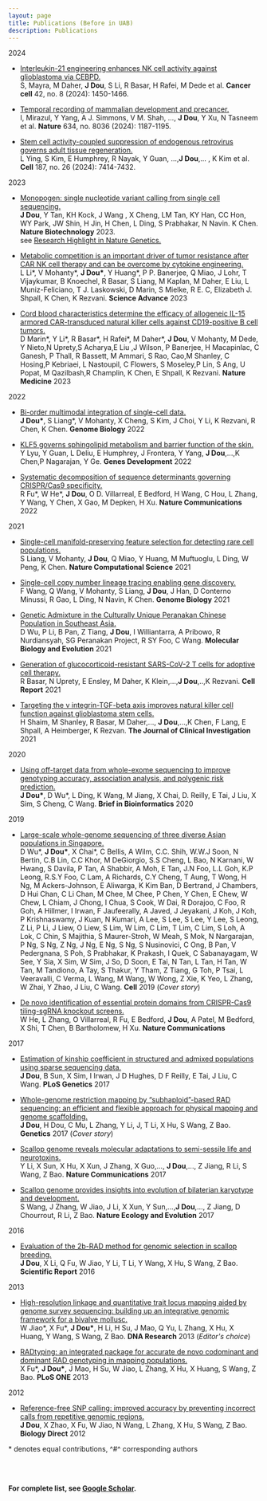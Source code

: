 ```yaml
---
layout: page
title: Publications (Before in UAB)
description: Publications
---
```

2024

* [Interleukin-21 engineering enhances NK cell activity against glioblastoma via CEBPD.](https://www.cell.com/cancer-cell/abstract/S1535-6108(24)00272-1) <br/>S, Mayra, M Daher, **J Dou**, S Li, R Basar, H Rafei, M Dede et al. **Cancer cell** 42, no. 8 (2024): 1450-1466.

* [Temporal recording of mammalian development and precancer.](https://www.nature.com/articles/s41586-024-07954-4) <br/> I, Mirazul, Y Yang, A J. Simmons, V M. Shah, ...,  **J Dou**, Y Xu, N Tasneem et al. **Nature** 634, no. 8036 (2024): 1187-1195.

* [Stem cell activity-coupled suppression of endogenous retrovirus governs adult tissue regeneration.](https://www.cell.com/cell/abstract/S0092-8674(24)01155-3) <br/> L Ying, S Kim, E Humphrey, R Nayak, Y Guan, ...,**J Dou**,... , K Kim et al. **Cell** 187, no. 26 (2024): 7414-7432.

2023

* [Monopogen: single nucleotide variant calling from single cell sequencing.](https://www.nature.com/articles/s41587-023-01873-x) <br/>
**J Dou**, Y Tan, KH Kock, J Wang , X Cheng, LM Tan,  KY Han, CC Hon, WY Park, JW Shin, H Jin, H Chen, L Ding, S Prabhakar, N Navin. K Chen. **Nature Biotechnology** 2023.   
  see [Research Highlight in Nature Genetics.](https://www.nature.com/articles/s41588-023-01544-2)

* [Metabolic competition is an important driver of tumor resistance after CAR NK cell therapy and can be overcome by cytokine engineering.](https://www.science.org/doi/full/10.1126/sciadv.add6997) <br/>
L Li\*, V Mohanty\*, **J Dou\***, Y Huang\*, P P. Banerjee, Q Miao, J Lohr, T Vijaykumar, B Knoechel, R Basar, S Liang, M Kaplan, M Daher, E Liu, L Muniz-Feliciano, T J. Laskowski, D Marin, S Mielke, R E. C, Elizabeth J. Shpall, K Chen, K Rezvani. **Science Advance** 2023 

* [Cord blood characteristics determine the efficacy of allogeneic IL-15 armored CAR-transduced natural killer cells against CD19-positive B cell tumors.](https://biologydirect.biomedcentral.com/articles/10.1186/1745-6150-7-17) <br/>
D Marin\*, Y Li\*, R Basar\*, H Rafei\*, M Daher\*, **J Dou**, V Mohanty, M Dede, Y Nieto,N Uprety,S Acharya,E Liu ,J Wilson, P Banerjee, H Macapinlac, C Ganesh, P Thall, R Bassett, M Ammari, S Rao, Cao,M Shanley, C Hosing,P Kebriaei, L Nastoupil, C Flowers, S Moseley,P Lin, S Ang, U Popat, M Qazilbash,R Champlin, K Chen, E Shpall, K Rezvani. **Nature Medicine** 2023

2022

* [Bi-order multimodal integration of single-cell data.](https://genomebiology.biomedcentral.com/articles/10.1186/s13059-022-02679-x) <br/>
**J Dou\***, S Liang\*, V Mohanty, X Cheng, S Kim, J Choi, Y Li, K Rezvani, R Chen, K Chen. **Genome Biology** 2022 

* [KLF5 governs sphingolipid metabolism and barrier function of the skin.](https://genesdev.cshlp.org/content/36/13-14/822) <br/>
Y Lyu, Y Guan, L Deliu, E Humphrey, J Frontera, Y Yang, **J Dou**,...,K Chen,P Nagarajan, Y Ge. **Genes Development** 2022 

* [Systematic decomposition of sequence determinants governing CRISPR/Cas9 specificity.](https://www.nature.com/articles/s41467-022-28028-x) <br/>
R Fu\*, W He\*, **J Dou**, O D. Villarreal, E Bedford, H Wang, C Hou, L Zhang, Y Wang, Y Chen, X Gao, M Depken, H Xu. **Nature Communications** 2022

2021

* [Single-cell manifold-preserving feature selection for detecting rare cell populations.](https://www.nature.com/articles/s43588-021-00070-7) <br/>
S Liang, V Mohanty, **J Dou**, Q Miao, Y Huang, M Muftuoglu, L Ding, W Peng, K Chen. **Nature Computational Science** 2021 

* [Single-cell copy number lineage tracing enabling gene discovery.](https://genomebiology.biomedcentral.com/articles/10.1186/s13059-021-02291-5) <br/>
F Wang, Q Wang, V Mohanty, S Liang, **J Dou**, J Han, D Conterno Minussi, R Gao, L Ding, N Navin, K Chen. **Genome Biology** 2021 

* [Genetic Admixture in the Culturally Unique Peranakan Chinese Population in Southeast Asia.](https://academic.oup.com/mbe/article/38/10/4463/6307269?login=true) <br/>
D Wu, P Li, B Pan, Z Tiang, **J Dou**, I Williantarra, A Pribowo, R Nurdiansyah, SG Peranakan Project, R SY Foo, C Wang. **Molecular Biology and Evolution** 2021 

* [Generation of glucocorticoid-resistant SARS-CoV-2 T cells for adoptive cell therapy.](https://www.cell.com/cell-reports/pdfExtended/S2211-1247(21)00849-4) <br/>
R Basar, N Uprety, E Ensley, M Daher, K Klein,...,**J Dou**,..,K Rezvani. **Cell Report** 2021 

* [Targeting the v integrin-TGF-beta axis improves natural killer cell function against glioblastoma stem cells.](https://www.jci.org/articles/view/142116) <br/>
H Shaim, M Shanley, R Basar, M Daher,..., **J Dou**,...,K Chen, F Lang, E Shpall, A Heimberger, K Rezvan. **The Journal of Clinical Investigation** 2021

2020

* [Using off-target data from whole-exome sequencing to improve genotyping accuracy, association analysis, and polygenic risk prediction.](https://academic.oup.com/bib/article/22/3/bbaa084/5857014) <br/>
**J Dou\***, D Wu\*, L Ding, K Wang, M Jiang, X Chai, D. Reilly, E Tai, J Liu, X Sim, S Cheng, C Wang. **Brief in Bioinformatics** 2020 


2019
* [Large-scale whole-genome sequencing of three diverse Asian populations in Singapore.](https://www.cell.com/cell/pdf/S0092-8674(19)31070-0.pdf) <br/>
D Wu\*, **J Dou\***, X Chai\*, C Bellis, A Wilm, C.C. Shih, W.W.J Soon, N Bertin, C.B Lin, C.C Khor, M DeGiorgio, S.S Cheng, L Bao, N Karnani, W Hwang, S Davila, P Tan, A Shabbir, A Moh, E Tan, J.N Foo, L.L Goh, K.P Leong, R.S.Y Foo, C Lam, A Richards, C.Y Cheng, T Aung, T Wong, H Ng, M Ackers-Johnson, E Aliwarga, K Kim Ban, D Bertrand, J Chambers, D Hui Chan, C Li Chan, M Chee, M Chee, P Chen, Y Chen, E Chew, W Chew, L Chiam, J Chong, I Chua, S Cook, W Dai, R Dorajoo, C Foo, R Goh, A Hillmer, I Irwan, F Jaufeerally, A Javed, J Jeyakani, J Koh, J Koh, P Krishnaswamy, J Kuan, N Kumari, A Lee, S Lee, S Lee, Y Lee, S Leong, Z Li, P Li, J Liew, O Liew, S Lim, W Lim, C Lim, T Lim, C Lim, S Loh, A Lok, C Chin, S Majithia, S Maurer-Stroh, W Meah, S Mok, N Nargarajan, P Ng, S Ng, Z Ng, J Ng, E Ng, S Ng, S Nusinovici, C Ong, B Pan, V Pedergnana, S Poh, S Prabhakar, K Prakash, I Quek, C Sabanayagam, W See, Y Sia, X Sim, W Sim, J So, D Soon, E Tai, N Tan, L Tan, H Tan, W Tan, M Tandiono, A Tay, S Thakur, Y Tham, Z Tiang, G Toh, P Tsai, L Veeravalli, C Verma, L Wang, M Wang, W Wong, Z Xie, K Yeo, L Zhang, W Zhai, Y Zhao, J Liu, C Wang. **Cell** 2019 (*Cover story*) 

* [De novo identification of essential protein domains from CRISPR-Cas9 tiling-sgRNA knockout screens.](https://www.nature.com/articles/s41467-019-12489-8) <br/>
W He, L Zhang, O Villarreal, R Fu, E Bedford, **J Dou**, A Patel, M Bedford, X Shi, T Chen, B Bartholomew, H Xu. **Nature Communications** 

2017
* [Estimation of kinship coefficient in structured and admixed populations using sparse sequencing data.](https://journals.plos.org/plosgenetics/article?id=10.1371/journal.pgen.1007021) <br/>
**J Dou**, B Sun, X Sim, I Irwan, J D Hughes, D F Reilly, E Tai, J Liu, C Wang. **PLoS Genetics** 2017 

* [Whole-genome restriction mapping by “subhaploid”-based RAD sequencing: an efficient and flexible approach for physical mapping and genome scaffolding.](https://academic.oup.com/genetics/article/206/3/1237/6064258) <br/>
**J Dou**, H Dou, C Mu, L Zhang, Y Li, J, T Li, X Hu, S Wang, Z Bao. **Genetics** 2017 (*Cover story*)

* [Scallop genome reveals molecular adaptations to semi-sessile life and neurotoxins.](https://www.nature.com/articles/s41467-017-01927-0) <br/>
Y Li, X Sun, X Hu, X Xun, J Zhang, X Guo,..., **J Dou**,..., Z Jiang, R Li, S Wang, Z Bao. **Nature Communications** 2017 

* [Scallop genome provides insights into evolution of bilaterian karyotype and development.](https://www.nature.com/articles/s41559-017-0120) <br/>
S Wang, J Zhang, W Jiao, J Li, X Xun, Y Sun,...,**J Dou**,..., Z Jiang, D Chourrout, R Li, Z Bao. **Nature Ecology and Evolution** 2017

2016
* [Evaluation of the 2b-RAD method for genomic selection in scallop breeding.](https://www.nature.com/articles/srep19244) <br/>
**J Dou**, X Li, Q Fu, W Jiao, Y Li, T Li, Y Wang, X Hu, S Wang, Z Bao. **Scientific Report** 2016 

2013
* [High-resolution linkage and quantitative trait locus mapping aided by genome survey sequencing: building up an integrative genomic framework for a bivalve mollusc.](https://academic.oup.com/dnaresearch/article/21/1/85/347657) <br/>
W Jiao\*, X Fu\*, **J Dou\***, H Li, H Su, J Mao, Q Yu, L Zhang, X Hu, X Huang, Y Wang, S Wang, Z Bao. **DNA Research** 2013 (*Editor's choice*) 

* [RADtyping: an integrated package for accurate de novo codominant and dominant RAD genotyping in mapping populations.](https://journals.plos.org/plosone/article?id=10.1371/journal.pone.0079960) <br/>
X Fu\*, **J Dou\***, J Mao, H Su, W Jiao, L Zhang, X Hu, X Huang, S Wang, Z Bao. **PLoS ONE** 2013 


2012
* [Reference-free SNP calling: improved accuracy by preventing incorrect calls from repetitive genomic regions.](https://biologydirect.biomedcentral.com/articles/10.1186/1745-6150-7-17) <br/>
**J Dou**, X Zhao, X Fu, W Jiao, N Wang, L Zhang, X Hu, S Wang, Z Bao. **Biology Direct** 2012
  
\* denotes equal contributions, ^#^ corresponding authors

<br/><br/> 

**For complete list, see [Google Scholar](https://scholar.google.com/citations?user=2_q_kTUAAAAJ&hl=en).**
